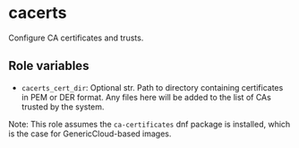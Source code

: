 # cacerts

Configure CA certificates and trusts.

## Role variables

- `cacerts_cert_dir`: Optional str. Path to directory containing certificates
  in PEM or DER format. Any files here will be added to the list of CAs trusted
  by the system.

Note: This role assumes the `ca-certificates` dnf package is installed, which
is the case for GenericCloud-based images.
